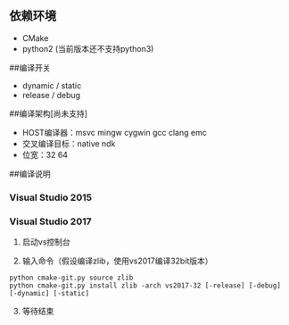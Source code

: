 ## 依赖环境

* CMake
* python2 (当前版本还不支持python3)


##编译开关

* dynamic / static 
* release / debug 

##编译架构[尚未支持]

* HOST编译器：msvc mingw cygwin gcc clang emc
* 交叉编译目标：native ndk
* 位宽：32 64
  
##编译说明

### Visual Studio 2015
### Visual Studio 2017
1. 启动vs控制台

2. 输入命令（假设编译zlib，使用vs2017编译32bit版本）

```
python cmake-git.py source zlib
python cmake-git.py install zlib -arch vs2017-32 [-release] [-debug] [-dynamic] [-static]
```

3. 等待结束

